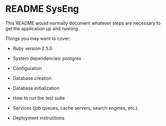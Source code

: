 # README SysEng

This README would normally document whatever steps are necessary to get the
application up and running.

Things you may want to cover:

* Ruby version 2.5.0

* System dependencies: postgres

* Configuration

* Database creation

* Database initialization

* How to run the test suite

* Services (job queues, cache servers, search engines, etc.)

* Deployment instructions

